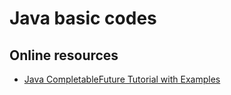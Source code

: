 # Java basic codes

## Online resources
- [Java CompletableFuture Tutorial with Examples](https://www.callicoder.com/java-8-completablefuture-tutorial/)